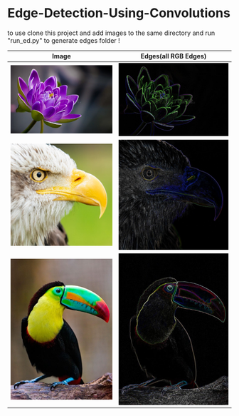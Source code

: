 # Edge-Detection-Using-Convolutions

to use clone this project and add images to the same directory and run "run_ed.py" to generate edges folder !

Image             |  Edges(all RGB Edges)
:-------------------------:|:-------------------------:
![](test2.jpg)  |  ![](edges/test2_full.jpg)
![](bird.jpg)  |  ![](edges/bird_full.jpg)
![](bird2.jpeg)  |  ![](edges/bird2_full.jpeg)
